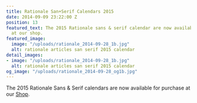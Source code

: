 ```yaml
---
title: Rationale San+Serif Calendars 2015
date: 2014-09-09 23:22:00 Z
position: 13
featured_text: The 2015 Rationale sans & serif calendar are now available for purchase
  at our shop.
featured_image:
  image: "/uploads/rationale_2014-09-28_1b.jpg"
  alt: rationale articles san serif 2015 calendar
detail_images:
- image: "/uploads/rationale_2014-09-28_1b.jpg"
  alt: rationale articles san serif 2015 calendar
og_image: "/uploads/rationale_2014-09-28_og1b.jpg"
---
```


The 2015 Rationale Sans & Serif calendars are now available for purchase at our [Shop](https://rationale-design.com/shop/).